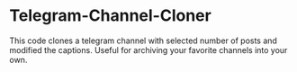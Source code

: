 # Telegram-Channel-Cloner
This code clones a telegram channel with selected number of posts and modified the captions. Useful for archiving your favorite channels into your own.

